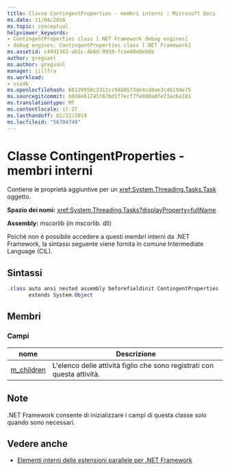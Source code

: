 ```yaml
---
title: Classe ContingentProperties - membri interni | Microsoft Docs
ms.date: 11/04/2016
ms.topic: conceptual
helpviewer_keywords:
- ContingentProperties class [.NET Framework debug engines]
- debug engines, ContingentProperties class [.NET Framework]
ms.assetid: c49d1362-ab1c-4b6d-9950-fcae40e0e66b
author: gregvanl
ms.author: gregvanl
manager: jillfra
ms.workload:
- vssdk
ms.openlocfilehash: 60129950c2311cc94b8573de4cd8ae3c46194e75
ms.sourcegitcommit: b0d8e61745f67bd1f7ecf7fe080a0fe73ac6a181
ms.translationtype: MT
ms.contentlocale: it-IT
ms.lasthandoff: 02/22/2019
ms.locfileid: "56704748"
---
```

# <a name="contingentproperties-class---internal-members"></a>Classe ContingentProperties - membri interni
Contiene le proprietà aggiuntive per un <xref:System.Threading.Tasks.Task> oggetto.

 **Spazio dei nomi:** <xref:System.Threading.Tasks?displayProperty=fullName>

 **Assembly:** mscorlib (in mscorlib. dll)

 Poiché non è possibile accedere a questi membri interni da .NET Framework, la sintassi seguente viene fornita in comune Intermediate Language (CIL).

## <a name="syntax"></a>Sintassi

```csharp
.class auto ansi nested assembly beforefieldinit ContingentProperties
       extends System.Object
```

## <a name="members"></a>Membri

### <a name="fields"></a>Campi

|nome|Descrizione|
|----------|-----------------|
|[m_children](../../extensibility/debugger/m-children-field.md)|L'elenco delle attività figlio che sono registrati con questa attività.|

## <a name="remarks"></a>Note
 .NET Framework consente di inizializzare i campi di questa classe solo quando sono necessari.

## <a name="see-also"></a>Vedere anche
- [Elementi interni delle estensioni parallele per .NET Framework](../../extensibility/debugger/parallel-extension-internals-for-the-dotnet-framework.md)